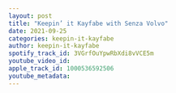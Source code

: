 ```yaml
---
layout: post
title: "Keepin’ it Kayfabe with Senza Volvo"
date: 2021-09-25
categories: keepin-it-kayfabe
author: keepin-it-kayfabe
spotify_track_id: 3VGrfOuYpwRbXdi8vVCE5m
youtube_video_id: 
apple_track_id: 1000536592506
youtube_metadata: 
---
```

